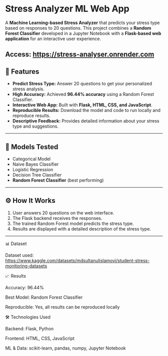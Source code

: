# Stress Analyzer ML Web App

A **Machine Learning-based Stress Analyzer** that predicts your stress type based on responses to 20 questions. This project combines a **Random Forest Classifier** developed in a Jupyter Notebook with a **Flask-based web application** for an interactive user experience.

Access: https://stress-analyser.onrender.com
---

## 🚀 Features

- **Predict Stress Type:** Answer 20 questions to get your personalized stress analysis.
- **High Accuracy:** Achieved **96.44% accuracy** using a Random Forest Classifier.
- **Interactive Web App:** Built with **Flask, HTML, CSS, and JavaScript**.
- **Reproducible Results:** Download the model and code to run locally and reproduce results.
- **Descriptive Feedback:** Provides detailed information about your stress type and suggestions.

---

## 🧠 Models Tested

- Categorical Model  
- Naive Bayes Classifier  
- Logistic Regression  
- Decision Tree Classifier  
- **Random Forest Classifier** (best performing)

---

## ⚙️ How It Works

1. User answers 20 questions on the web interface.  
2. The Flask backend receives the responses.  
3. The trained Random Forest model predicts the stress type.  
4. Results are displayed with a detailed description of the stress type.

---

📊 Dataset

Dataset used: https://www.kaggle.com/datasets/mdsultanulislamovi/student-stress-monitoring-datasets

📈 Results

Accuracy: 96.44%

Best Model: Random Forest Classifier

Reproducible: Yes, all results can be reproduced locally

🛠 Technologies Used

Backend: Flask, Python

Frontend: HTML, CSS, JavaScript

ML & Data: scikit-learn, pandas, numpy, Jupyter Notebook


